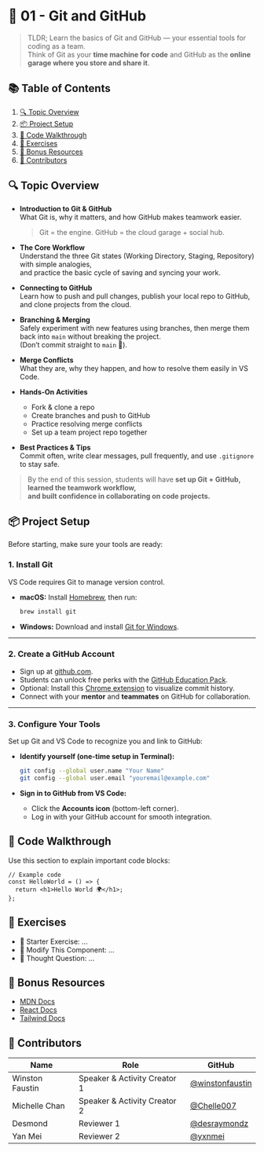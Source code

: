 # 🧠 01 - Git and GitHub

> TLDR; Learn the basics of Git and GitHub — your essential tools for coding as a team.  
> Think of Git as your **time machine for code** and GitHub as the **online garage where you store and share it**.

## 📚 Table of Contents

<!-- TODO: remember to change this -->
1. [🔍 Topic Overview](#-topic-overview)
2. [📦 Project Setup](#-project-setup)
3. [📄 Code Walkthrough](#-code-walkthrough)
4. [🧪 Exercises](#-exercises)
5. [📝 Bonus Resources](#-bonus-resources)
6. [🙌 Contributors](#-contributors)

## 🔍 Topic Overview

- **Introduction to Git & GitHub**  
  What Git is, why it matters, and how GitHub makes teamwork easier.  
  > Git = the engine. GitHub = the cloud garage + social hub.  

- **The Core Workflow**  
  Understand the three Git states (Working Directory, Staging, Repository) with simple analogies,  
  and practice the basic cycle of saving and syncing your work.  

- **Connecting to GitHub**  
  Learn how to push and pull changes, publish your local repo to GitHub, and clone projects from the cloud.  

- **Branching & Merging**  
  Safely experiment with new features using branches, then merge them back into `main` without breaking the project.  
  (Don’t commit straight to `main` 🚨).  

- **Merge Conflicts**  
  What they are, why they happen, and how to resolve them easily in VS Code.  

- **Hands-On Activities**  
  - Fork & clone a repo  
  - Create branches and push to GitHub  
  - Practice resolving merge conflicts  
  - Set up a team project repo together  

- **Best Practices & Tips**  
  Commit often, write clear messages, pull frequently, and use `.gitignore` to stay safe.  

> By the end of this session, students will have **set up Git + GitHub, learned the teamwork workflow,  
> and built confidence in collaborating on code projects.**

## 📦 Project Setup

Before starting, make sure your tools are ready:

### 1. Install Git  
VS Code requires Git to manage version control.  

- **macOS:** Install [Homebrew](https://brew.sh/), then run:  
  ```bash
  brew install git
  ```

- **Windows:** Download and install [Git for Windows](https://git-scm.com/downloads/win).

---

### 2. Create a GitHub Account
- Sign up at [github.com](https://github.com/).
- Students can unlock free perks with the [GitHub Education Pack](https://education.github.com/pack).
- Optional: Install this [Chrome extension](https://chromewebstore.google.com/detail/le-git-graph-commits-grap/joggkdfebigddmaagckekihhfncdobff) to visualize commit history.
- Connect with your **mentor** and **teammates** on GitHub for collaboration.

---

### 3. Configure Your Tools
Set up Git and VS Code to recognize you and link to GitHub:

- **Identify yourself (one-time setup in Terminal):**
  ```bash
  git config --global user.name "Your Name"
  git config --global user.email "youremail@example.com"
  ```

- **Sign in to GitHub from VS Code:**
  - Click the **Accounts icon** (bottom-left corner).
  - Log in with your GitHub account for smooth integration.

## 📄 Code Walkthrough

Use this section to explain important code blocks:

```tsx
// Example code
const HelloWorld = () => {
  return <h1>Hello World 🌍</h1>;
};
```

## 🧪 Exercises

<!-- TODO: Depends on you -->
* 🏁 Starter Exercise: ...
* 🔧 Modify This Component: ...
* 🧠 Thought Question: ...

## 📝 Bonus Resources

<!-- TODO: Edit or change this, can add youtube link if applicable -->
* [MDN Docs](https://developer.mozilla.org/)
* [React Docs](https://react.dev/)
* [Tailwind Docs](https://tailwindcss.com/)

## 🙌 Contributors
| Name         | Role                | GitHub                                             |
| ------------ | ------------------- | -------------------------------------------------- |
| Winston Faustin    | Speaker & Activity Creator 1 | [@winstonfaustin](https://github.com/winstonfaustin)       |
| Michelle Chan    | Speaker & Activity Creator 2 | [@Chelle007](https://github.com/Chelle007)       |
| Desmond | Reviewer 1         | [@desraymondz](https://github.com/desraymondz)       |
| Yan Mei | Reviewer 2         | [@yxnmei](https://github.com/yxnmei)       |
